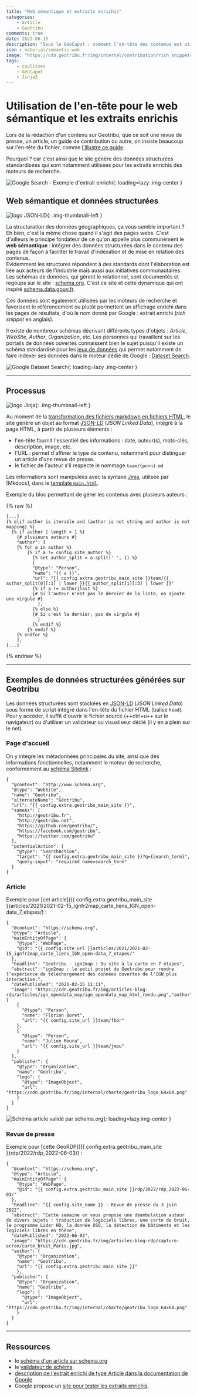```yaml
---
title: "Web sémantique et extraits enrichis"
categories:
    - article
    - Geotribu
comments: true
date: 2022-06-15
description: "Sous le GéoCapot : comment l'en-tête des contenus est utilisé pour générer des données structurées et extraits enrichis."
icon : material/semantic-web
image: "https://cdn.geotribu.fr/img/internal/contribution/rich_snippets/seo_extrait_enrichi_article_multi-auteurs.png"
tags:
    - coulisses
    - GéoCapot
    - Jinja2
---
```


# Utilisation de l'en-tête pour le web sémantique et les extraits enrichis

Lors de la rédaction d'un contenu sur Geotribu, que ce soit une revue de presse, un article, un guide de contribution ou autre, on insiste beaucoup sur l'en-tête du fichier, comme [l'illustre ce guide](../guides/metadata_yaml_frontmatter.md).

Pourquoi ? car c'est ainsi que le site génère des données structurées standardisées qui sont notamment utilisées pour les extraits enrichis des moteurs de recherche.

![Google Search - Exemple d'extrait enrichi](https://cdn.geotribu.fr/img/internal/contribution/rich_snippets/extrait_enrichi_google_dashboard_qgis.webp "Extrait enrichi sur une recherche Google"){: loading=lazy .img-center }

## Web sémantique et données structurées

![logo JSON-LD](https://cdn.geotribu.fr/img/logos-icones/programmation/json-ld.webp "logo JSON-LD"){: .img-thumbnail-left }

La structuration des données géographiques, ça vous semble important ? Eh bien, c'est la même chose quand il s'agit des pages webs. C'est d'ailleurs le principe fondateur de ce qu'on appelle plus communément le **web sémantique** : intégrer des données structurées dans le contenu des pages de façon à faciliter le travail d'indexation et de mise en relation des contenus.  
Evidemment les structures répondent à des standards dont l'élaboration est liée aux acteurs de l'industrie mais aussi aux initiatives communautaires. Les schémas de données, qui gèrent le relationnel, sont documentés et regoups sur le site : [schema.org](https://schema.org/). C'est ce site et cette dynamique qui ont inspiré [schema.data.gouv.fr](https://schema.data.gouv.fr/).

Ces données sont également utilisées par les moteurs de recherche et favorisent le référencement ou plutôt permettent un affichage enrichi dans les pages de résultats, d'où le nom donné par Google : extrait enrichi (_rich snippet_ en anglais).

Il existe de nombreux schémas décrivant différents types d'objets : _Article_, _WebSite_, _Author_, _Organization_, etc. Les personnes qui travaillent sur les portails de données ouvertes connaissent bien le sujet puisqu'il existe un schéma standardisé pour les [jeux de données](https://schema.org/Dataset) qui permet notamment de faire indexer ses données dans le moteur dédié de Google : [Dataset Search](https://datasetsearch.research.google.com/).

![Google Dataset Search](https://cdn.geotribu.fr/img/internal/contribution/rich_snippets/google_dataset_search_exemple_bornes_elec.webp "Google Dataset Search"){: loading=lazy .img-center }

----

## Processus

![logo Jinja](https://cdn.geotribu.fr/img/logos-icones/logiciels_librairies/jinja.png "logo Jinja"){: .img-thumbnail-left }

Au moment de la [transformation des fichiers markdown en fichiers HTML](./markdown_engine.md), le site génère un objet au format [JSON-LD] (_JSON Linked Data_), intégré à la page HTML, à partir de plusieurs éléments :

- l'en-tête fournit l'essentiel des informations : date, auteur(s), mots-clés, description, image, etc.
- l'URL : permet d'affiner le type de contenu, notamment pour distinguer un article d'une revue de presse.
- le fichier de l'auteur s'il respecte le nommage `team/{pnnn}.md`

Les informations sont manipulées avec la syntaxe [Jinja](https://fr.wikipedia.org/wiki/Jinja_(moteur_de_template)), utilisée par [Mkdocs], dans le [template `main.html`](https://github.com/geotribu/website/blob/master/content/theme/main.html).

Exemple du bloc permettant de gérer les contenus avec plusieurs auteurs :

{% raw %}

```jinja linenums="1"
[...]
{% elif author is iterable and (author is not string and author is not mapping) %}
  {% if author | length > 1 %}
    {# plusieurs auteurs #}
    "author": [
    {% for a in author %}
        {% if a != config.site_author %}
          {% set author_split = a.split(' ', 1) %}
          {
          "@type": "Person",
          "name": "{{ a }}",
          "url": "{{ config.extra.geotribu_main_site }}team/{{ author_split[0][:1] | lower }}{{ author_split[1][:3] | lower }}"
          {% if a != author|last %}
          {# Si l'auteur n'est pas le dernier de la liste, on ajoute une virgule #}
            },
          {% else %}
          {# Si c'est le dernier, pas de virgule #}
            }
          {% endif %}
        {% endif %}
    {% endfor %}
    ],
[...]
```

{% endraw %}

----

## Exemples de données structurées générées sur Geotribu

Les données structurées sont stockées en [JSON-LD] (_JSON Linked Data_) sous forme de script intégré dans l'en-tête du fichier HTML (balise `head`). Pour y accéder, il suffit d'ouvrir le fichier source (++ctrl+u++ sur le navigateur) ou d'utiliser un validateur ou visualiseur dédié (il y en a plein sur le net).

### Page d'accueil

On y intègre les métadonnées principales du site, ainsi que des informations fonctionnelles, notamment le moteur de recherche, conformément au [schéma Sitelink](https://developers.google.com/search/docs/advanced/structured-data/sitelinks-searchbox) :

```jsonld linenums="1"
{
  "@context": "http://www.schema.org",
  "@type": "WebSite",
  "name": "Geotribu",
  "alternateName": "Géotribu",
  "url": "{{ config.extra.geotribu_main_site }}",
  "sameAs": [
    "http://geotribu.fr",
    "http://geotribu.net",
    "https://github.com/geotribu/",
    "https://facebook.com/geotribu",
    "https://twitter.com/geotribu"
  ],
  "potentialAction": {
    "@type": "SearchAction",
    "target": "{{ config.extra.geotribu_main_site }}?q={search_term}",
    "query-input": "required name=search_term"
  }
}
```

### Article

Exemple pour [cet article]({{ config.extra.geotribu_main_site }}articles/2021/2021-02-15_ignfr2map_carte_liens_IGN_open-data_7_etapes/) :

```jsonld linenums="1"
{
  "@context": "https://schema.org",
  "@type": "Article",
  "mainEntityOfPage": {
    "@type": "WebPage",
    "@id": "{{ config.site_url }}articles/2021/2021-02-15_ignfr2map_carte_liens_IGN_open-data_7_etapes/"
  },
  "headline": "Geotribu - ign2map : Du site à la carte en 7 étapes",
  "abstract": "ign2map : le petit projet de Geotribu pour rendre l’expérience de téléchargement des données ouvertes de l'IGN plus interactive.",
  "datePublished": "2021-02-15 11:11",
  "image": "https://cdn.geotribu.fr/img/articles-blog-rdp/articles/ign_opendata_map/ign_opendata_map_html_rendu.png","author": [
    {
      "@type": "Person",
      "name": "Florian Boret",
      "url": "{{ config.site_url }}team/fbor"
    },
    {
      "@type": "Person",
      "name": "Julien Moura",
      "url": "{{ config.site_url }}team/jmou"
    }
  ],
  "publisher": {
    "@type": "Organization",
    "name": "Geotribu",
    "logo": {
      "@type": "ImageObject",
      "url": "https://cdn.geotribu.fr/img/internal/charte/geotribu_logo_64x64.png"
    }
  }
}
```

![Schéma article validé par schema.org](https://cdn.geotribu.fr/img/internal/contribution/rich_snippets/seo_extrait_enrichi_article_multi-auteurs.png "Schéma article validé par schema.org"){: loading=lazy.img-center }

### Revue de presse

Exemple pour [cette GeoRDP]({{ config.extra.geotribu_main_site }}rdp/2022/rdp_2022-06-03/) :

```jsonld linenums="1"
{
  "@context": "https://schema.org",
  "@type": "Article",
  "mainEntityOfPage": {
    "@type": "WebPage",
    "@id": "{{ config.extra.geotribu_main_site }}rdp/2022/rdp_2022-06-03/"
  },
  "headline": "{{ config.site_name }} - Revue de presse du 3 juin 2022",
  "abstract": "Cette semaine on vous propose une déambulation autour de divers sujets : traduction de logiciels libres, une carte de bruit, le programme Lidar HD, la donnée OSO, la détection de bâtiments et les logiciels libres en thèse",
  "datePublished": "2022-06-03",
  "image": "https://cdn.geotribu.fr/img/articles-blog-rdp/capture-ecran/carte_bruit_Paris.jpg",
  "author": {
    "@type": "Organization",
    "name": "Geotribu",
    "url": "{{ config.extra.geotribu_main_site }}"
    },
  "publisher": {
    "@type": "Organization",
    "name": "Geotribu",
    "logo": {
      "@type": "ImageObject",
      "url": "https://cdn.geotribu.fr/img/internal/charte/geotribu_logo_64x64.png"
    }
  }
}
```

----

## Ressources

- le [schéma d'un article sur schema.org](https://schema.org/Article)
- le [validateur de schéma](https://validator.schema.org/)
- [description de l'extrait enrichi de type Article dans la documentation de Google](https://developers.google.com/search/docs/advanced/structured-data/article/)
- Google propose un [site pour tester les extraits enrichis](https://search.google.com/test/rich-results).

<!-- Liens de référence -->
[JSON-LD]: https://json-ld.org/
